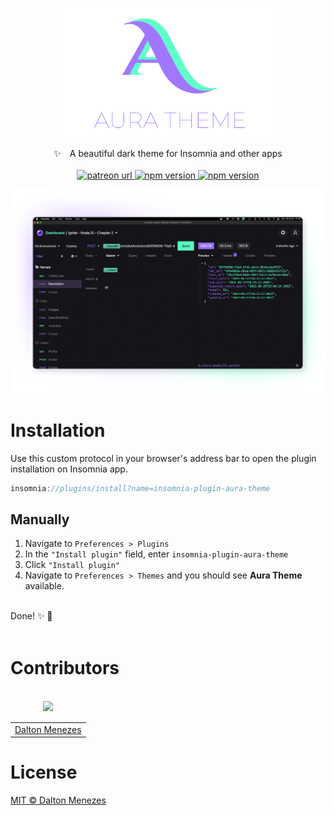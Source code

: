 <p align="center">
  <img src="https://github.com/daltonmenezes/assets/blob/master/images/aura-theme/new-heading.png?raw=true" alt="Aura Theme" width="70%" />
</p>

<p align="center">
✨ A beautiful dark theme for Insomnia and other apps
  <br><br>

  <!-- Patreon -->
  <a href="https://www.patreon.com/daltonmenezes">
    <img alt="patreon url" src="https://img.shields.io/badge/support%20on-patreon-1C1E26?style=for-the-badge&labelColor=1C1E26&color=61ffca">
  </a>

  <!-- npm version -->
  <a href="https://www.npmjs.com/package/insomnia-plugin-aura-theme">
    <img alt="npm version" src="https://img.shields.io/npm/v/insomnia-plugin-aura-theme.svg?style=for-the-badge&labelColor=1C1E26&color=61ffca">
  </a>

  <!-- downloads -->
  <a href="https://www.npmjs.com/package/insomnia-plugin-aura-theme">
    <img alt="npm version" src="https://img.shields.io/npm/dm/insomnia-plugin-aura-theme.svg?style=for-the-badge&labelColor=1C1E26&color=61ffca">
  </a>
</p>

<p align="center">
  <img alt="preview" src="https://github.com/daltonmenezes/assets/blob/master/images/aura-theme/aura-insomnia-preview.png?raw=true" />
</p>


# Installation
Use this custom protocol in your browser's address bar to open the plugin installation on Insomnia app.
```js
insomnia://plugins/install?name=insomnia-plugin-aura-theme
```

## Manually
1. Navigate to `Preferences > Plugins`
2. In the `"Install plugin"` field, enter `insomnia-plugin-aura-theme`
3. Click `"Install plugin"`
4. Navigate to `Preferences > Themes` and you should see **Aura Theme** available.

<br/>
Done! ✨ 🎉
<br/>
<br/>

# Contributors
<table>
  <thead>
    <tr>
      <td valign="bottom"><p align="center">
  <a href="https://github.com/daltonmenezes">
    <img src="https://github.com/daltonmenezes.png?size=100" align="center" />
  </a>
</p></td>
    </tr>
  </thead>

  <tbody>
    <tr>
      <td><a href="https://github.com/daltonmenezes">Dalton Menezes</a></td>
    </tr>
  </tbody>
</table>

# License
[MIT © Dalton Menezes](../../LICENSE)

